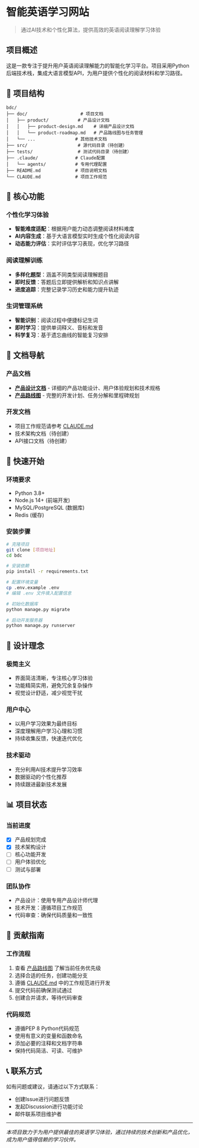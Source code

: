 # 智能英语学习网站

> 通过AI技术和个性化算法，提供高效的英语阅读理解学习体验

## 项目概述

这是一款专注于提升用户英语阅读理解能力的智能化学习平台。项目采用Python后端技术栈，集成大语言模型API，为用户提供个性化的阅读材料和学习路径。

## 📁 项目结构

```
bdc/
├── doc/                    # 项目文档
│   ├── product/           # 产品设计文档
│   │   ├── product-design.md    # 详细产品设计文档
│   │   └── product-roadmap.md   # 产品路线图与任务管理
│   └── ...               # 其他技术文档
├── src/                   # 源代码目录（待创建）
├── tests/                 # 测试代码目录（待创建）
├── .claude/              # Claude配置
│   └── agents/           # 专用代理配置
├── README.md             # 项目说明文档
└── CLAUDE.md             # 项目工作规范
```

## 🎯 核心功能

### 个性化学习体验
- **智能难度适配**：根据用户能力动态调整阅读材料难度
- **AI内容生成**：基于大语言模型实时生成个性化阅读内容
- **动态能力评估**：实时评估学习表现，优化学习路径

### 阅读理解训练
- **多样化题型**：涵盖不同类型阅读理解题目
- **即时反馈**：答题后立即提供解析和知识点讲解
- **进度追踪**：完整记录学习历史和能力提升轨迹

### 生词管理系统
- **智能识别**：阅读过程中便捷标记生词
- **即时学习**：提供单词释义、音标和发音
- **科学复习**：基于遗忘曲线的智能复习安排

## 📖 文档导航

### 产品文档
- [**产品设计文档**](doc/product/product-design.md) - 详细的产品功能设计、用户体验规划和技术规格
- [**产品路线图**](doc/product/product-roadmap.md) - 完整的开发计划、任务分解和里程碑规划

### 开发文档
- 项目工作规范请参考 [CLAUDE.md](CLAUDE.md)
- 技术架构文档（待创建）
- API接口文档（待创建）

## 🚀 快速开始

### 环境要求
- Python 3.8+
- Node.js 14+ (前端开发)
- MySQL/PostgreSQL (数据库)
- Redis (缓存)

### 安装步骤
```bash
# 克隆项目
git clone [项目地址]
cd bdc

# 安装依赖
pip install -r requirements.txt

# 配置环境变量
cp .env.example .env
# 编辑 .env 文件填入配置信息

# 初始化数据库
python manage.py migrate

# 启动开发服务器
python manage.py runserver
```

## 🎨 设计理念

### 极简主义
- 界面简洁清晰，专注核心学习体验
- 功能精简实用，避免冗余复杂操作
- 视觉设计舒适，减少视觉干扰

### 用户中心
- 以用户学习效果为最终目标
- 深度理解用户学习心理和习惯
- 持续收集反馈，快速迭代优化

### 技术驱动
- 充分利用AI技术提升学习效率
- 数据驱动的个性化推荐
- 持续跟进最新技术发展

## 📊 项目状态

### 当前进度
- [x] 产品规划完成
- [x] 技术架构设计
- [ ] 核心功能开发
- [ ] 用户体验优化
- [ ] 测试与部署

### 团队协作
- 产品设计：使用专用产品设计师代理
- 技术开发：遵循项目工作规范
- 代码审查：确保代码质量和一致性

## 🤝 贡献指南

### 工作流程
1. 查看 [产品路线图](doc/product/product-roadmap.md) 了解当前任务优先级
2. 选择合适的任务，创建功能分支
3. 遵循 [CLAUDE.md](CLAUDE.md) 中的工作规范进行开发
4. 提交代码前确保测试通过
5. 创建合并请求，等待代码审查

### 代码规范
- 遵循PEP 8 Python代码规范
- 使用有意义的变量和函数命名
- 添加必要的注释和文档字符串
- 保持代码简洁、可读、可维护

## 📞 联系方式

如有问题或建议，请通过以下方式联系：
- 创建Issue进行问题反馈
- 发起Discussion进行功能讨论
- 邮件联系项目维护者

---

*本项目致力于为用户提供最佳的英语学习体验，通过持续的技术创新和产品优化，成为用户值得信赖的学习伙伴。*